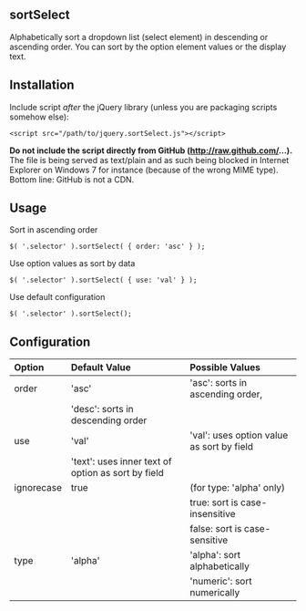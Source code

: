 ## sortSelect

Alphabetically sort a dropdown list (select element) in descending or ascending order. You can sort by the option element values or the display text.

## Installation

Include script *after* the jQuery library (unless you are packaging scripts somehow else):

    <script src="/path/to/jquery.sortSelect.js"></script>

**Do not include the script directly from GitHub (http://raw.github.com/...).** The file is being served as text/plain and as such being blocked
in Internet Explorer on Windows 7 for instance (because of the wrong MIME type). Bottom line: GitHub is not a CDN.

## Usage

Sort in ascending order

	$( '.selector' ).sortSelect( { order: 'asc' } );
	
Use option values as sort by data

	$( '.selector' ).sortSelect( { use: 'val' } );
	
Use default configuration

	$( '.selector' ).sortSelect();

## Configuration

Option     	| Default Value | Possible Values                                    |
:-----------|:--------------|:---------------------------------------------------|
order      	| 'asc'         | 'asc': sorts in ascending order,                   |
|| 'desc': sorts in descending order                  |
use			| 'val'         | 'val': uses option value as sort by field          |
|| 'text': uses inner text of option as sort by field |
ignorecase 	| true          | (for type: 'alpha' only)                           |
			|               | true: sort is case-insensitive                     |
			|               | false: sort is case-sensitive                      |
type       	| 'alpha'       | 'alpha': sort alphabetically                       |
			|               | 'numeric': sort numerically                        |